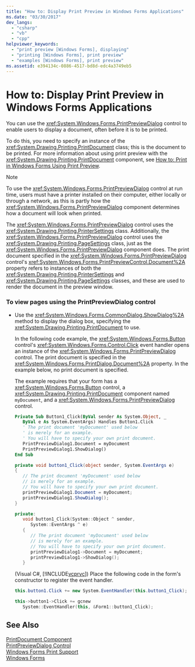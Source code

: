 ```yaml
---
title: "How to: Display Print Preview in Windows Forms Applications"
ms.date: "03/30/2017"
dev_langs: 
  - "csharp"
  - "vb"
  - "cpp"
helpviewer_keywords: 
  - "print preview [Windows Forms], displaying"
  - "printing [Windows Forms], print preview"
  - "examples [Windows Forms], print preview"
ms.assetid: e394134c-0886-4517-bd8d-edc4a3749eb5
---
```

# How to: Display Print Preview in Windows Forms Applications
You can use the <xref:System.Windows.Forms.PrintPreviewDialog> control to enable users to display a document, often before it is to be printed.  
  
 To do this, you need to specify an instance of the <xref:System.Drawing.Printing.PrintDocument> class; this is the document to be printed. For more information about using print preview with the <xref:System.Drawing.Printing.PrintDocument> component, see [How to: Print in Windows Forms Using Print Preview](../../../../docs/framework/winforms/advanced/how-to-print-in-windows-forms-using-print-preview.md).  
  
> [!NOTE]
>  To use the <xref:System.Windows.Forms.PrintPreviewDialog> control at run time, users must have a printer installed on their computer, either locally or through a network, as this is partly how the <xref:System.Windows.Forms.PrintPreviewDialog> component determines how a document will look when printed.  
  
 The <xref:System.Windows.Forms.PrintPreviewDialog> control uses the <xref:System.Drawing.Printing.PrinterSettings> class. Additionally, the <xref:System.Windows.Forms.PrintPreviewDialog> control uses the <xref:System.Drawing.Printing.PageSettings> class, just as the <xref:System.Windows.Forms.PrintPreviewDialog> component does. The print document specified in the <xref:System.Windows.Forms.PrintPreviewDialog> control's <xref:System.Windows.Forms.PrintPreviewControl.Document%2A> property refers to instances of both the <xref:System.Drawing.Printing.PrinterSettings> and <xref:System.Drawing.Printing.PageSettings> classes, and these are used to render the document in the preview window.  
  
### To view pages using the PrintPreviewDialog control  
  
- Use the <xref:System.Windows.Forms.CommonDialog.ShowDialog%2A> method to display the dialog box, specifying the <xref:System.Drawing.Printing.PrintDocument> to use.  
  
   In the following code example, the <xref:System.Windows.Forms.Button> control's <xref:System.Windows.Forms.Control.Click> event handler opens an instance of the <xref:System.Windows.Forms.PrintPreviewDialog> control. The print document is specified in the <xref:System.Windows.Forms.PrintDialog.Document%2A> property. In the example below, no print document is specified.  
  
   The example requires that your form has a <xref:System.Windows.Forms.Button> control, a <xref:System.Drawing.Printing.PrintDocument> component named `myDocument`, and a <xref:System.Windows.Forms.PrintPreviewDialog> control.  
  
  ```vb  
  Private Sub Button1_Click(ByVal sender As System.Object, _  
     ByVal e As System.EventArgs) Handles Button1.Click  
     ' The print document 'myDocument' used below  
     ' is merely for an example.  
     ' You will have to specify your own print document.  
     PrintPreviewDialog1.Document = myDocument  
     PrintPreviewDialog1.ShowDialog()  
  End Sub  
  ```  
  
  ```csharp  
  private void button1_Click(object sender, System.EventArgs e)  
  {  
     // The print document 'myDocument' used below  
     // is merely for an example.  
     // You will have to specify your own print document.  
     printPreviewDialog1.Document = myDocument;  
     printPreviewDialog1.ShowDialog();  
  }  
  ```  
  
  ```cpp  
  private:  
     void button1_Click(System::Object ^ sender,  
        System::EventArgs ^ e)  
     {  
        // The print document 'myDocument' used below  
        // is merely for an example.  
        // You will have to specify your own print document.  
        printPreviewDialog1->Document = myDocument;  
        printPreviewDialog1->ShowDialog();  
     }  
  ```  
  
   (Visual C#, [!INCLUDE[vcprvc](../../../../includes/vcprvc-md.md)]) Place the following code in the form's constructor to register the event handler.  
  
  ```csharp  
  this.button1.Click += new System.EventHandler(this.button1_Click);  
  ```  
  
  ```cpp  
  this->button1->Click += gcnew  
     System::EventHandler(this, &Form1::button1_Click);  
  ```  
  
## See Also  
 [PrintDocument Component](../../../../docs/framework/winforms/controls/printdocument-component-windows-forms.md)  
 [PrintPreviewDialog Control](../../../../docs/framework/winforms/controls/printpreviewdialog-control-windows-forms.md)  
 [Windows Forms Print Support](../../../../docs/framework/winforms/advanced/windows-forms-print-support.md)  
 [Windows Forms](../../../../docs/framework/winforms/index.md)
